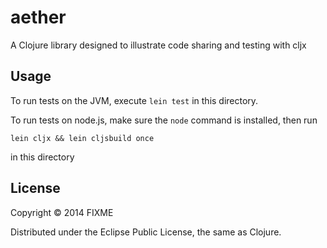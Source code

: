 # aether

A Clojure library designed to illustrate code sharing and testing with cljx

## Usage

To run tests on the JVM, execute `lein test` in this directory.

To run tests on node.js, make sure the `node` command is installed, then run

    lein cljx && lein cljsbuild once

in this directory

## License

Copyright © 2014 FIXME

Distributed under the Eclipse Public License, the same as Clojure.
